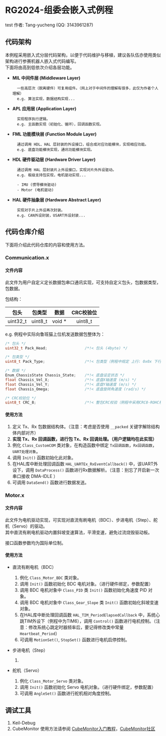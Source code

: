 # RG2024-组委会嵌入式例程
test
作者: Tang-yucheng (QQ: 3143961287)

## 代码架构

本例程采用嵌入式分层代码架构，以便于代码维护与移植，建议各队伍亦使用类似架构进行参赛机器人嵌入式代码编写。\
下面将由高到低依次介绍各层功能。

- **MIL 中间件层 (Middleware Layer)**

        一些高层次（脱离硬件）可复用组件。（网上对于中间件的理解有很多，此仅为作者个人理解）
        e.g. 算法实现，数据结构实现...

- **APL 应用层 (Application Layer)**

        实现程序执行逻辑。  
        e.g. 主函数实现（初始化、循环），回调函数实现。

- **FML 功能模块层 (Function Module Layer)**

        通过调用 HDL、HAL 层封装的外设接口，组合成对应功能模块，实现相应功能。   
        e.g. 底盘功能模块实现，通讯功能模块实现。

- **HDL 硬件驱动层 (Hardware Driver Layer)**

        通过调用 HAL 层封装片上外设接口，实现对片外外设驱动。  
        e.g. 板级支持包实现，电机驱动实现...

        - IMU (惯导模块驱动)
        - Motor (电机驱动)

- **HAL 硬件抽象层 (Hardware Abstract Layer)**

        实现对于片上外设再次封装。  
        e.g. CAN外设封装，USART外设封装...

## 代码仓库介绍

下面将介绍此代码仓库的内容和使用方法。

### Communication.x

#### 文件内容

此文件为用户自定义定长数据包串口通讯实现，可支持自定义包头，包数据类型，包数据。

包结构：

| 包头 | 包类型 | 数据 | CRC校验位 |
|:--------:|:-------:|:------:|:-------:|
| uint32_t | uint8_t | void * | uint8_t |

e.g. 例程中实际向鲁班猫上位机发送数据包整体为：

```c++
/* 包头 */
uint32_t Pack_Head;                 /*!< 包头 (4byte) */

/* 包类型 */
uint8_t Pack_Type;                  /*!< 包类型（例程中规定 上行: 0x0x 下行: 0xFx） */

/* 数据 */
Enum_ChassisState Chassis_State;    /*!< 底盘设定状态 */
float Chassis_Vel_X;                /*!< 底盘X轴速度 (m/s) */
float Chassis_Vel_Y;                /*!< 底盘Y轴速度 (m/s) */
float Chassis_Omega;                /*!< 底盘旋转角速度 (rad/s) */

/* CRC校验位 */
uint8_t CRC_8;                      /*!< 整包CRC校验（例程中采用CRC8-ROHC校验） */
```

#### 使用方法

1. 定义 Tx、Rx 包数据结构体。（注意：考虑是否使用 `__packed` 关键字解除结构体内部对齐）
2. **实现 Tx、Rx 回调函数，进行包 Tx、Rx 回调处理。（用户逻辑均在此实现）**
3. 例化 `Class_CustomCOM` 类对象，在构造函数中绑定 `Tx回调函数`，`Rx回调函数`，`UART处理对象`。
4. 调用 `Init()` 函数初始化此对象。
5. 在HAL库中断处理回调函数 `HAL_UARTEx_RxEventCallback()` 中，该UART外设下，调用 `DataProcess()` 函数进行Rx数据解析。（注意：别忘了开启新一次串口接收 DMA-IDLE ）
6. 可调用 `DataSend()` 函数进行数据发送。

### Motor.x

#### 文件内容

此文件为电机驱动实现，可实现对直流有刷电机（BDC）、步进电机（Step）、舵机（Servo）的驱动。\
其中直流有刷电机驱动内置斜坡变速算法，平滑变速，避免过流烧毁驱动板。

接口函数参数均为国际单位制。

#### 使用方法

- 直流有刷电机（BDC）

    1. 例化 `Class_Motor_BDC` 类对象。
    2. 调用 `Init()` 函数初始化 BDC 电机对象。（进行硬件绑定，参数配置）
    3. 调用 BDC 电机对象中 `Class_PID` 类 `Init()` 函数初始化角速度 PID 对象。
    4. 调用 BDC 电机对象中 `Class_Gear_Slope` 类 `Init()` 函数初始化斜坡变速对象。
    5. 在HAL库中断处理回调函数 `HAL_TIM_PeriodElapsedCallback` 中，系统心跳TIM外设下（例程中为TIM6），调用 `Control()` 函数进行电机控制。（注意：修改系统心跳定时器频率后，要记得修改类中常量 `Heartbeat_Period`）
    6. 可调用 `MotionSet()`, `StopSet()` 函数进行电机启停控制。

- 步进电机（Step）

    1. 

- 舵机（Servo）

    1. 例化 `Class_Motor_Servo` 类对象。
    2. 调用 `Init()` 函数初始化 Servo 电机对象。（进行硬件绑定，参数配置）
    3. 可调用 `AngleSet()` 函数进行舵机相对角度控制。

## 调试工具
1. Keil-Debug
2. CubeMonitor 使用方法请参阅 [CubeMonitor入门教程](https://shequ.stmicroelectronics.cn/thread-626119-1-1.html)，[CubeMonitor社区](https://community.st.com/t5/stm32cubemonitor-mcus/bd-p/stm32-mcu-cubemonitor-forum)